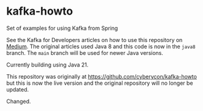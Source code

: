 # kafka-howto
Set of examples for using Kafka from Spring

See the Kafka for Developers articles on how to use this repository on [Medium](https://medium.com/@paul-the-kelly). The original articles used Java 8 and this code is now in the `java8` branch. The `main` branch will be used for newer Java versions. 

Currently building using Java 21. 

This repository was originally at <https://github.com/cyberycon/kafka-howto> but this is now the live version and the original repository will no longer be updated. 

Changed. 